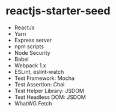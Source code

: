 # reactjs-starter-seed


* ReactJs
* Yarn
* Express server
* npm scripts
* Node Security
* Babel
* Webpack 1.x
* ESLint, eslint-watch
* Test Framework: Mocha
* Test Assertion: Chai
* Test Helper Library: JSDOM
* Test Headless DOM: JSDOM
* WhatWG Fetch





